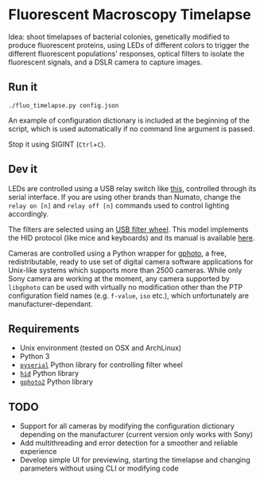 # Fluorescent Macroscopy Timelapse

Idea: shoot timelapses of bacterial colonies, genetically modified to produce fluorescent proteins, using LEDs of different colors to trigger the different fluorescent populations' responses, optical filters to isolate the fluorescent signals, and a DSLR camera to capture images.

## Run it
`./fluo_timelapse.py config.json`

An example of configuration dictionary is included at the beginning of the script, which is used automatically if no command line argument is passed.

Stop it using SIGINT (`Ctrl`+`C`).

## Dev it
LEDs are controlled using a USB relay switch like [this](https://numato.com/docs/8-channel-usb-relay-module/), controlled through its serial interface. If you are using other brands than Numato, change the `relay on [n]` and `relay off [n]` commands used to control lighting accordingly.

The filters are selected using an [USB filter wheel](https://www.sxccd.com/sx-usb-filter-wheel). This model implements the HID protocol (like mice and keyboards) and its manual is available [here](https://www.sxccd.com/handbooks/The%20Universal%20Filter%20Wheel.pdf).

Cameras are controlled using a Python wrapper for [gphoto](http://gphoto.org/), a free, redistributable, ready to use set of digital camera software applications for Unix-like systems which supports more than 2500 cameras. While only Sony camera are working at the moment, any camera supported by `libgphoto` can be used with virtually no modification other than the PTP configuration field names (e.g. `f-value`, `iso` etc.), which unfortunately are manufacturer-dependant.

## Requirements
- Unix environment (tested on OSX and ArchLinux)
- Python 3
- [`pyserial`](https://pypi.org/project/pyserial/) Python library for controlling filter wheel
- [`hid`](https://pypi.org/project/hid/) Python library
- [`gphoto2`](https://pypi.org/project/gphoto2/) Python library

## TODO
- Support for all cameras by modifying the configuration dictionary depending on the manufacturer (current version only works with Sony)
- Add multithreading and error detection for a smoother and reliable experience
- Develop simple UI for previewing, starting the timelapse and changing parameters without using CLI or modifying code
